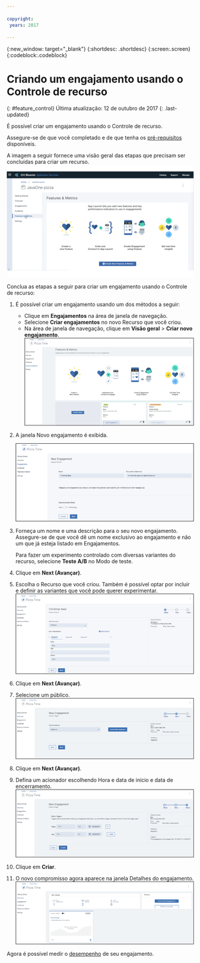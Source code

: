 ```yaml
---

copyright:
 years: 2017

---
```


{:new_window: target="_blank"}
{:shortdesc: .shortdesc}
{:screen:.screen}
{:codeblock:.codeblock}

# Criando um engajamento usando o Controle de recurso
{: #feature_control}
Última atualização: 12 de outubro de 2017
{: .last-updated}

É possível criar um engajamento usando o Controle de recurso. 

Assegure-se de que você completado e de que tenha os [pré-requisitos](app_prerequisites.html) disponíveis.

A imagem a seguir fornece uma visão geral das etapas que precisam ser concluídas para criar um recurso.
	![Recurso pronto para ser usado](images/feature_animated.gif)

Conclua as etapas a seguir para criar um engajamento usando o Controle de recurso:

1. É possível criar um engajamento usando um dos métodos a seguir:
	- Clique em **Engajamentos** na área de janela de navegação. 
	- Selecione **Criar engajamentos** no novo Recurso que você criou.
	- Na área de janela de navegação, clique em **Visão geral** > **Criar novo engajamento**. ![Recurso pronto para ser usado](images/feature_creating.gif)
2. A janela Novo engajamento é exibida.
 
	![Novo engajamento](images/engagement_feature_1.gif)
3. Forneça um nome e uma descrição para o seu novo engajamento. Assegure-se de que você dê um nome exclusivo ao engajamento e não um que já esteja listado em Engajamentos.
	
	Para fazer um experimento controlado com diversas variantes do recurso, selecione **Teste A/B** no Modo de teste.

4. Clique em **Next (Avançar)**.
5. Escolha o Recurso que você criou. Também é possível optar por incluir e definir as variantes que você pode querer experimentar.  ![Incluindo um recurso e variantes](images/engagement_feature_5.gif)

5. Clique em **Next (Avançar)**.
6. Selecione um público.   ![Selecionando um público](images/engagement_feature_2.gif)

5. Clique em **Next (Avançar)**.
6. Defina um acionador escolhendo Hora e data de início e data de encerramento. ![Selecionando um público](images/engagement_feature_3.gif)
7. Clique em **Criar**.
8. O novo compromisso agora aparece na janela Detalhes do engajamento. ![Selecionando um público](images/engagement_completed.gif)

Agora é possível medir o [desempenho](app_measure_performance.html) de seu engajamento.


